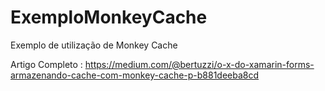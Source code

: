 # ExemploMonkeyCache
Exemplo de utilização de Monkey Cache

Artigo Completo : https://medium.com/@bertuzzi/o-x-do-xamarin-forms-armazenando-cache-com-monkey-cache-p-b881deeba8cd

